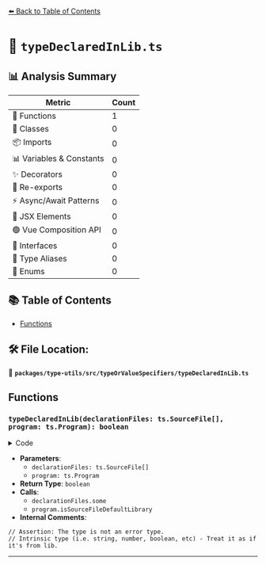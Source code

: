 [⬅️ Back to Table of Contents](../../../../index.md)

# 📄 `typeDeclaredInLib.ts`

## 📊 Analysis Summary

| Metric | Count |
|--------|-------|
| 🔧 Functions | 1 |
| 🧱 Classes | 0 |
| 📦 Imports | 0 |
| 📊 Variables & Constants | 0 |
| ✨ Decorators | 0 |
| 🔄 Re-exports | 0 |
| ⚡ Async/Await Patterns | 0 |
| 💠 JSX Elements | 0 |
| 🟢 Vue Composition API | 0 |
| 📐 Interfaces | 0 |
| 📑 Type Aliases | 0 |
| 🎯 Enums | 0 |

## 📚 Table of Contents

- [Functions](#functions)

## 🛠️ File Location:
📂 **`packages/type-utils/src/typeOrValueSpecifiers/typeDeclaredInLib.ts`**

## Functions

### `typeDeclaredInLib(declarationFiles: ts.SourceFile[], program: ts.Program): boolean`

<details><summary>Code</summary>

```ts
export function typeDeclaredInLib(
  declarationFiles: ts.SourceFile[],
  program: ts.Program,
): boolean {
  // Assertion: The type is not an error type.

  // Intrinsic type (i.e. string, number, boolean, etc) - Treat it as if it's from lib.
  if (declarationFiles.length === 0) {
    return true;
  }
  return declarationFiles.some(declaration =>
    program.isSourceFileDefaultLibrary(declaration),
  );
}
```
</details>

- **Parameters**:
  - `declarationFiles: ts.SourceFile[]`
  - `program: ts.Program`
- **Return Type**: `boolean`
- **Calls**:
  - `declarationFiles.some`
  - `program.isSourceFileDefaultLibrary`
- **Internal Comments**:
```
// Assertion: The type is not an error type.
// Intrinsic type (i.e. string, number, boolean, etc) - Treat it as if it's from lib.
```


---